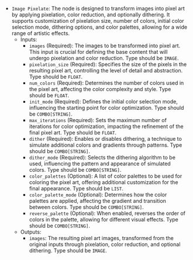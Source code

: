 - `Image Pixelate`: The node is designed to transform images into pixel art by applying pixelation, color reduction, and optionally dithering. It supports customization of pixelation size, number of colors, initial color selection mode, dithering options, and color palettes, allowing for a wide range of artistic effects.
    - Inputs:
        - `images` (Required): The images to be transformed into pixel art. This input is crucial for defining the base content that will undergo pixelation and color reduction. Type should be `IMAGE`.
        - `pixelation_size` (Required): Specifies the size of the pixels in the resulting pixel art, controlling the level of detail and abstraction. Type should be `FLOAT`.
        - `num_colors` (Required): Determines the number of colors used in the pixel art, affecting the color complexity and style. Type should be `FLOAT`.
        - `init_mode` (Required): Defines the initial color selection mode, influencing the starting point for color optimization. Type should be `COMBO[STRING]`.
        - `max_iterations` (Required): Sets the maximum number of iterations for color optimization, impacting the refinement of the final pixel art. Type should be `FLOAT`.
        - `dither` (Required): Enables or disables dithering, a technique to simulate additional colors and gradients through patterns. Type should be `COMBO[STRING]`.
        - `dither_mode` (Required): Selects the dithering algorithm to be used, influencing the pattern and appearance of simulated colors. Type should be `COMBO[STRING]`.
        - `color_palettes` (Optional): A list of color palettes to be used for coloring the pixel art, offering additional customization for the final appearance. Type should be `LIST`.
        - `color_palette_mode` (Optional): Determines how the color palettes are applied, affecting the gradient and transition between colors. Type should be `COMBO[STRING]`.
        - `reverse_palette` (Optional): When enabled, reverses the order of colors in the palette, allowing for different visual effects. Type should be `COMBO[STRING]`.
    - Outputs:
        - `images`: The resulting pixel art images, transformed from the original inputs through pixelation, color reduction, and optional dithering. Type should be `IMAGE`.
